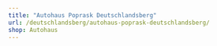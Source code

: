 ```yaml
---
title: "Autohaus Poprask Deutschlandsberg"
url: /deutschlandsberg/autohaus-poprask-deutschlandsberg/
shop: Autohaus
---
```


